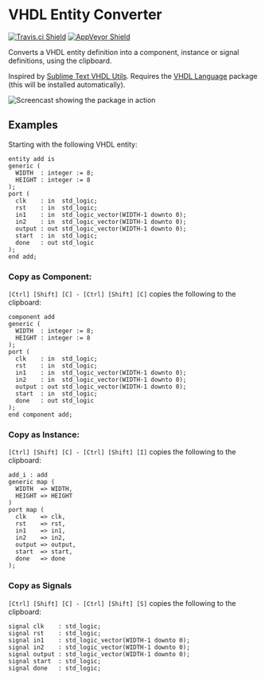 # VHDL Entity Converter

[![Travis.ci Shield](https://img.shields.io/travis/sneakypete81/atom-vhdl-entity-converter/master.svg?label=travis%20ci)](https://travis-ci.org/sneakypete81/atom-vhdl-entity-converter)
[![AppVeyor Shield](https://img.shields.io/appveyor/ci/sneakypete81/atom-vhdl-entity-converter/master.svg?label=appveyor )](https://ci.appveyor.com/project/sneakypete81/atom-vhdl-entity-converter)

Converts a VHDL entity definition into a component, instance or signal definitions, using the clipboard.

Inspired by [Sublime Text VHDL Utils](https://github.com/korvus81/sublimetext-vhdl-utils). Requires the [VHDL Language](https://atom.io/packages/language-vhdl) package (this will be installed automatically).

![Screencast showing the package in action](https://github.com/sneakypete81/atom-vhdl-entity-converter/raw/master/demo.gif)

## Examples
Starting with the following VHDL entity:
```
entity add is
generic (
  WIDTH  : integer := 8;
  HEIGHT : integer := 8
);
port (
  clk    : in  std_logic;
  rst    : in  std_logic;
  in1    : in  std_logic_vector(WIDTH-1 downto 0);
  in2    : in  std_logic_vector(WIDTH-1 downto 0);
  output : out std_logic_vector(WIDTH-1 downto 0);
  start  : in  std_logic;
  done   : out std_logic
);
end add;
```

### Copy as Component:
`[Ctrl] [Shift] [C] - [Ctrl] [Shift] [C]` copies the following to the clipboard:
```
component add
generic (
  WIDTH  : integer := 8;
  HEIGHT : integer := 8
);
port (
  clk    : in  std_logic;
  rst    : in  std_logic;
  in1    : in  std_logic_vector(WIDTH-1 downto 0);
  in2    : in  std_logic_vector(WIDTH-1 downto 0);
  output : out std_logic_vector(WIDTH-1 downto 0);
  start  : in  std_logic;
  done   : out std_logic
);
end component add;
```

### Copy as Instance:
`[Ctrl] [Shift] [C] - [Ctrl] [Shift] [I]` copies the following to the clipboard:
```
add_i : add
generic map (
  WIDTH  => WIDTH,
  HEIGHT => HEIGHT
)
port map (
  clk    => clk,
  rst    => rst,
  in1    => in1,
  in2    => in2,
  output => output,
  start  => start,
  done   => done
);
```

### Copy as Signals
`[Ctrl] [Shift] [C] - [Ctrl] [Shift] [S]` copies the following to the clipboard:
```
signal clk    : std_logic;
signal rst    : std_logic;
signal in1    : std_logic_vector(WIDTH-1 downto 0);
signal in2    : std_logic_vector(WIDTH-1 downto 0);
signal output : std_logic_vector(WIDTH-1 downto 0);
signal start  : std_logic;
signal done   : std_logic;
```
